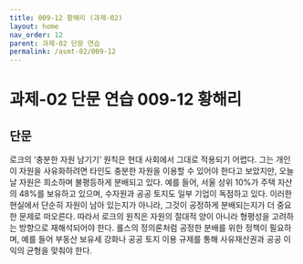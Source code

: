 ```yaml
---
title: 009-12 황해리 (과제-02)
layout: home
nav_order: 12
parent: 과제-02 단문 연습
permalink: /asmt-02/009-12
---
```


# 과제-02 단문 연습 009-12 황해리

## 단문

로크의 ‘충분한 자원 남기기’ 원칙은 현대 사회에서 그대로 적용되기 어렵다. 그는 개인이 자원을 사유화하려면 타인도 충분한 자원을 이용할 수 있어야 한다고 보았지만, 오늘날 자원은 희소하며 불평등하게 분배되고 있다. 예를 들어, 서울 상위 10%가 주택 자산의 48%를 보유하고 있으며, 수자원과 공공 토지도 일부 기업이 독점하고 있다. 이러한 현실에서 단순히 자원이 남아 있는지가 아니라, 그것이 공정하게 분배되는지가 더 중요한 문제로 떠오른다. 따라서 로크의 원칙은 자원의 절대적 양이 아니라 형평성을 고려하는 방향으로 재해석되어야 한다. 롤스의 정의론처럼 공정한 분배를 위한 정책이 필요하며, 예를 들어 부동산 보유세 강화나 공공 토지 이용 규제를 통해 사유재산권과 공공 이익의 균형을 맞춰야 한다.